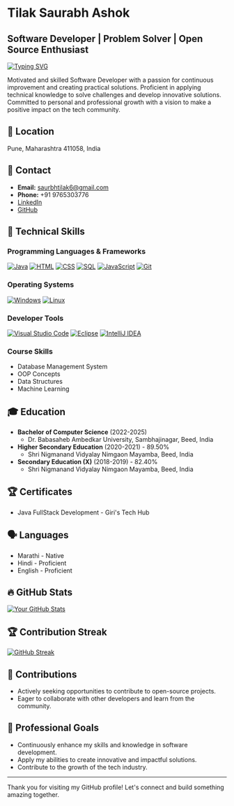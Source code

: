 # Tilak Saurabh Ashok

## Software Developer | Problem Solver | Open Source Enthusiast

[![Typing SVG](https://readme-typing-svg.demolab.com?font=Fira+Code&pause=1000&color=F70A8D&width=800&lines=Java+Full+Stack+Developer+%7C+DevOps+Enthusiast)](https://github.com/SaurabhTilak05)



Motivated and skilled Software Developer with a passion for continuous improvement and creating practical solutions. Proficient in applying technical knowledge to solve challenges and develop innovative solutions. Committed to personal and professional growth with a vision to make a positive impact on the tech community.

## 📍 Location

Pune, Maharashtra 411058, India

## 📧 Contact

* **Email:** saurbhtilak6@gmail.com
* **Phone:** +91 9765303776
* [LinkedIn](https://www.linkedin.com/in/saurabh-tilak-502ab6350/) 
* [GitHub](https://github.com/SaurabhTilak05) 

## 🚀 Technical Skills

### Programming Languages & Frameworks

[![Java](https://img.shields.io/badge/Java-ED8B00?style=for-the-badge&logo=java&logoColor=white)](https://www.java.com/)
[![HTML](https://img.shields.io/badge/HTML-E34F26?style=for-the-badge&logo=html5&logoColor=white)](https://developer.mozilla.org/en-US/docs/Web/HTML)
[![CSS](https://img.shields.io/badge/CSS-1572B6?style=for-the-badge&logo=css3&logoColor=white)](https://developer.mozilla.org/en-US/docs/Web/CSS)
[![SQL](https://img.shields.io/badge/SQL-4479A1?style=for-the-badge&logo=mysql&logoColor=white)](https://www.mysql.com/)
[![JavaScript](https://img.shields.io/badge/JavaScript-F7DF1E?style=for-the-badge&logo=javascript&logoColor=000000)](https://developer.mozilla.org/en-US/docs/Web/JavaScript)
[![Git](https://img.shields.io/badge/Git-F05032?style=for-the-badge&logo=git&logoColor=white)](https://git-scm.com/)

### Operating Systems

[![Windows](https://img.shields.io/badge/Windows-0078D7?style=for-the-badge&logo=windows&logoColor=white)](https://www.microsoft.com/en-us/windows)
[![Linux](https://img.shields.io/badge/Linux-FCC624?style=for-the-badge&logo=linux&logoColor=black)](https://www.linux.org/)

### Developer Tools

[![Visual Studio Code](https://img.shields.io/badge/VS_Code-007ACC?style=for-the-badge&logo=visual-studio-code&logoColor=white)](https://code.visualstudio.com/)
[![Eclipse](https://img.shields.io/badge/Eclipse-2C2255?style=for-the-badge&logo=eclipse&logoColor=white)](https://www.eclipse.org/)
[![IntelliJ IDEA](https://img.shields.io/badge/IntelliJ_IDEA-000000?style=for-the-badge&logo=intellij-idea&logoColor=white)](https://www.jetbrains.com/idea/)

### Course Skills

* Database Management System
* OOP Concepts
* Data Structures
* Machine Learning

## 🎓 Education

* **Bachelor of Computer Science** (2022-2025)
    * Dr. Babasaheb Ambedkar University, Sambhajinagar, Beed, India
* **Higher Secondary Education** (2020-2021) - 89.50%
    * Shri Nigmanand Vidyalay Nimgaon Mayamba, Beed, India
* **Secondary Education (X)** (2018-2019) - 82.40%
    * Shri Nigmanand Vidyalay Nimgaon Mayamba, Beed, India

## 🏆 Certificates

* Java FullStack Development - Giri's Tech Hub

## 🗣️ Languages

* Marathi - Native
* Hindi - Proficient
* English - Proficient

## 🔥 GitHub Stats

[![Your GitHub Stats](https://github-readme-stats.vercel.app/api?username=your-github-username&show_icons=true&theme=radical)](https://github.com/SaurabhTilak05)


## 🏆 Contribution Streak

[![GitHub Streak](https://streak-stats.demolab.com?user=SaurabhTilak05&theme=radical&hide_border=false)](https://github.com/SaurabhTilak05)

## 🌟 Contributions

* Actively seeking opportunities to contribute to open-source projects.
* Eager to collaborate with other developers and learn from the community.

## 💼 Professional Goals

* Continuously enhance my skills and knowledge in software development.
* Apply my abilities to create innovative and impactful solutions.
* Contribute to the growth of the tech industry.

---

Thank you for visiting my GitHub profile! Let's connect and build something amazing together.
